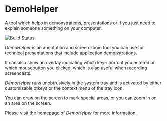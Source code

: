 # DemoHelper
A tool which helps in demonstrations, presentations or if you just need to explain
someone something on your computer.

[![Build Status](https://tortoisesvn.visualstudio.com/tortoisesvnGitHub/_apis/build/status/stefankueng.demohelper?branchName=main)](https://tortoisesvn.visualstudio.com/tortoisesvnGitHub/_build/latest?definitionId=11&branchName=main)

*DemoHelper* is an annotation and screen zoom tool you can use for technical
presentations that include application demonstrations.

It can also show an overlay indicating which key-shortcut you entered or which mousebutton you clicked,
which is also useful when recording screencasts.

*DemoHelper* runs unobtrusively in the system tray and is activated by either customizable
otkeys or the context menu of the tray icon.

You can draw on the screen to mark special areas, or you can zoom in on an area on the screen.

Please visit the [homepage](https://tools.stefankueng.com/DemoHelper.html) of *DemoHelper* for more information.
